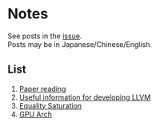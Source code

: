 # Notes

See posts in the [issue](https://github.com/sun-jacobi/notes/issues).  
Posts may be in Japanese/Chinese/English. 

## List
1. [Paper reading](https://github.com/sun-jacobi/notes/issues/3)
2. [Useful information for developing LLVM](https://github.com/sun-jacobi/notes/issues/1)
3. [Equality Saturation](https://github.com/sun-jacobi/notes/issues/7)
4. [GPU Arch](https://github.com/sun-jacobi/notes/issues/14)


